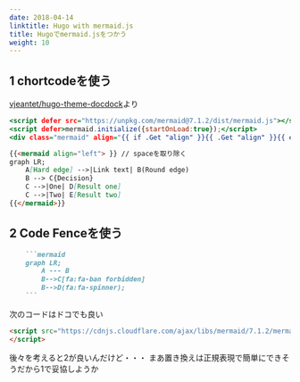 ```yaml
---
date: 2018-04-14
linktitle: Hugo with mermaid.js
title: Hugoでmermaid.jsをつかう
weight: 10
---
```


## 1 chortcodeを使う

[vjeantet/hugo-theme-docdock](https://github.com/vjeantet/hugo-theme-docdock/blob/master/layouts/shortcodes/mermaid.html)より
```html:shortcodes/mermaid.html
<script defer src="https://unpkg.com/mermaid@7.1.2/dist/mermaid.js"></script>
<script defer>mermaid.initialize({startOnLoad:true});</script>
<div class="mermaid" align="{{ if .Get "align" }}{{ .Get "align" }}{{ else }}center{{ end }}" >{{ safeHTML .Inner  }}</div>
```

```md:contet/post/hoge.md
{{<mermaid align="left"> }} // spaceを取り除く
graph LR;
    A[Hard edge] -->|Link text| B(Round edge)
    B --> C{Decision}
    C -->|One| D[Result one]
    C -->|Two| E[Result two]
{{</mermaid>}}
```


## 2 Code Fenceを使う
```md
    ```mermaid
    graph LR;
        A --- B
        B-->C[fa:fa-ban forbidden]
        B-->D(fa:fa-spinner);
    ```
```

次のコードはドコでも良い
```html
<script src="https://cdnjs.cloudflare.com/ajax/libs/mermaid/7.1.2/mermaid.js">
</script>
```


後々を考えると2が良いんだけど・・・
まあ置き換えは正規表現で簡単にできそうだから1で妥協しようか